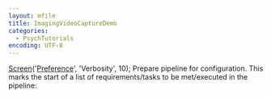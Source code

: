 ```yaml
---
layout: mfile
title: ImagingVideoCaptureDemo
categories:
  - PsychTutorials
encoding: UTF-8
---
```


[Screen](/docs/Screen)('[Preference](/docs/Preference)', 'Verbosity', 10);
 Prepare pipeline for configuration. This marks the start of a list of
 requirements/tasks to be met/executed in the pipeline: